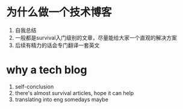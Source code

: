 # 为什么做一个技术博客
1. 自我总结
2. 一般都是survival入门级别的文章，尽量能给大家一个直观的解决方案
3. 后续有精力的话会专门翻译一套英文

# why a tech blog
1. self-conclusion
2. there's almost survival articles, hope it can help
3. translating into eng somedays maybe